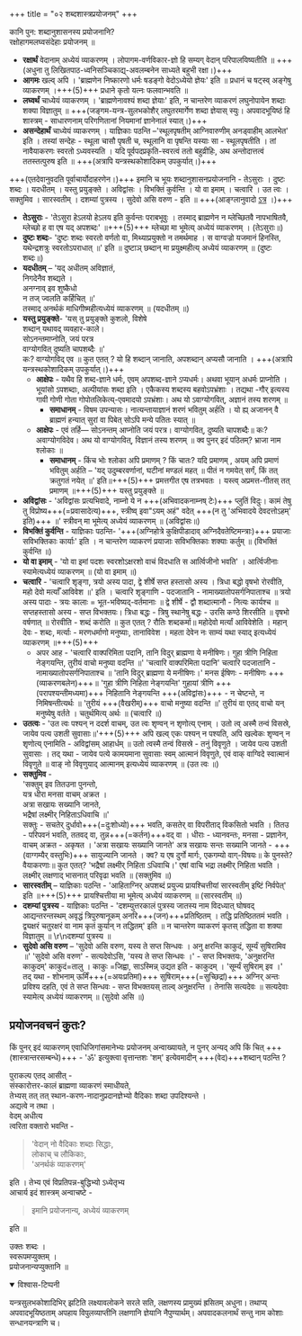 +++
title = "०२ शब्दशास्त्रप्रयोजनम्"
+++

कानि पुन: शब्दानुशासनस्य प्रयोजनानि?  
रक्षोहागमलघ्वसंदेहाः प्रयोजनम् ॥  

- **रक्षार्थं** वेदानाम् अध्येयं व्याकरणम् । लोपागम-वर्णविकार-ज्ञो हि सम्यग् वेदान् परिपालयिष्यतीति ॥ +++(अधुना तु लिखितपाठ-ध्वनिसञ्चिकाद्य्-अवलम्बनेन साध्यते बहुभी रक्षा।)+++  
- **आगमः** खल्व् अपि । 'ब्राह्मणेन निष्कारणो धर्मः षडङ्गो वेदोऽध्येयो ज्ञेयः' इति ॥ प्रधानं च षट्स्व् अङ्गेषु व्याकरणम् ।+++(5)+++ प्रधाने कृतो यत्नः फलवान्भवति ॥
- **लघ्वर्थं** चाध्येयं व्याकरणम् । 'ब्राह्मणेनावश्यं शब्दा ज्ञेयाः' इति, न चान्तरेण व्याकरणं लघुनोपायेन शब्दाः शक्या विज्ञातुम् ॥ +++(जङ्गम-यन्त्र-सुलभकोशैर् लघुतरमार्गेण शब्दा ज्ञेयास् स्युः। अपवादभूयिष्ठं हि शास्त्रम् - साधारणनाम् परिगणितानां नियमानां ज्ञानेनालं स्यात्।)+++
- **असन्देहार्थं** चाध्येयं व्याकरणम् । याज्ञिकाः पठन्ति –'स्थूलपृषतीम् आग्निवारुणीम् अनड्वाहीम् आलभेत' इति । तस्यां सन्देहः - स्थूला चासौ पृषती च, स्थूलानि वा पृषन्ति यस्याः सा - स्थूलपृषतीति । तां नावैयाकरणः स्वरतो ऽध्यवस्यति । यदि पूर्वपदप्रकृति-स्वरत्वं ततो बहुव्रीहिः, अथ अन्तोदात्तत्वं ततस्तत्पुरुष इति ॥ +++(अत्रापि यन्त्रस्थकोशादिकम् उपकुर्यात्।)+++

+++(एतदेवानुवदति पूर्वाचार्योदाहरणेन।)+++ इमानि च भूयः शब्दानुशासनप्रयोजनानि - तेऽसुराः । दुष्टः शब्दः । यदधीतम् । यस्तु प्रयुङ्क्ते । अविद्वांसः । विभक्तिं कुर्वन्ति । यो वा इमाम् । चत्वारि । उत त्वः । सक्तुमिव । सारस्वतीम् । दशम्यां पुत्रस्य । सुदेवो असि वरुण - इति ॥ +++(आङ्ग्लानुवादो [ऽत्र](https://archive.org/details/LecturesOnPatanjalisVyakaranaMahabhashya1/page/n111/mode/2up) ।)+++

- **तेऽसुराः** - 'तेऽसुरा हेऽलयो हेऽलय इति कुर्वन्तः पराबभूवुः । तस्माद् ब्राह्मणेन न म्लेच्छितवै नापभाषितवै, म्लेच्छो ह वा एष यद् अपशब्दः' ॥+++(5)+++ म्लेच्छा मा भूमेत्य् अध्येयं व्याकरणम् । (तेऽसुराः॥)
- **दुष्टः शब्दः**- 'दुष्टः शब्दः स्वरतो वर्णतो वा, मिथ्याप्रयुक्तो न तमर्थमाह । स वाग्वज्रो यजमानं हिनस्ति, यथेन्द्रशत्रुः स्वरतोऽपराधात् ॥' इति ॥ दुष्टाञ् छब्दान् मा प्रयुक्ष्महीत्य् अध्येयं व्याकरणम् ॥ (दुष्टः शब्दः॥)
- **यदधीतम्** – 
  'यद् अधीतम् अविज्ञातं,  
  निगदेनैव शब्द्यते ।  
  अनग्नाव् इव शुष्कैधो  
  न तज् ज्वलति कर्हिचित् ॥'  
  तस्माद् अनर्थकं माधिगीष्महीत्यध्येयं व्याकरणम् ॥ (यदधीतम् ॥)
- **यस्तु प्रयुङ्क्ते**- 
  'यस् तु प्रयुङ्क्ते कुशलो, विशेषे  
  शब्दान् यथावद् व्यवहार-काले।  
  सोऽनन्तमाप्नोति, जयं परत्र  
  वाग्योगवित् दुष्यति चापशब्दैः ॥'  
  कः? वाग्योगविद् एव ॥ कुत एतत् ? यो हि शब्दान् जानाति, अपशब्दान् अप्यसौ जानाति ।  +++(अत्रापि यन्त्रस्थकोशादिकम् उपकुर्यात्।)+++
  - **आक्षेपः** - यथैव हि शब्द-ज्ञाने धर्मः, एवम् अपशब्द-ज्ञाने ऽप्यधर्मः। अथवा भूयान् अधर्मः प्राप्नोति । भूयांसो ऽपशब्दाः, अल्पीयांसः शब्दा इति । एकैकस्य शब्दस्य बहवोऽपभ्रंशाः । तद्यथा -गौर् इत्यस्य गावी गोणी गोता गोपोतलिकेत्य्-एवमादयो ऽपभ्रंशाः। अथ यो ऽवाग्योगवित्, अज्ञानं तस्य शरणम् ॥
    - **समाधानम्** - विषम उपन्यासः। नात्यन्तायाज्ञानं शरणं भवितुम् अर्हति । यो ह्य् अजानन् वै ब्राह्मणं हन्यात् सुरां वा पिबेत् सोऽपि मन्ये पतितः स्यात् ॥
  - **आक्षेपः** - एवं तर्हि— सोऽनन्तम् आप्नोति जयं परत्र। वाग्योगवित्, दुष्यति चापशब्दैः॥ कः? अवाग्योगविदेव। अथ यो वाग्योगवित्, विज्ञानं तस्य शरणम् ॥ क्व पुनर् इदं पठितम्? भ्राजा नाम श्लोकाः ॥
    - **समाधानम्** - किंच भोः श्लोका अपि प्रमाणम् ? किं चातः? यदि प्रमाणम् , अयम् अपि प्रमाणं भवितुम् अर्हति – 'यद् उदुम्बरवर्णानां, घटीनां मण्डलं महत् ॥ पीतं न गमयेत् सर्गं, किं तत् क्रतुगतं नयेत् ॥' इति॥+++(5)+++ प्रमत्तगीत एष तत्रभवतः । यस्त्व् अप्रमत्त-गीतस् तत् प्रमाणम् ॥+++(5)+++ यस्तु प्रयुङ्क्ते ॥
- **अविद्वांसः** - 'अविद्वांसः प्रत्यभिवादे, नाम्नो ये न +++(अभिवादकनाम्नष् टेः)+++ प्लुतिं विदुः। कामं तेषु तु विप्रोष्य+++(=प्रवासादेत्य)+++, स्त्रीष्व् इवा"ऽयम् अहं" वदेत् +++(न तु 'अभिवादये देवदत्तोऽहम्' इति)+++ ॥' स्त्रीवन् मा भूमेत्य् अध्येयं व्याकरणम् ॥ (अविद्वांसः॥)
- **विभक्तिं कुर्वन्ति** - याज्ञिकाः पठन्ति- '+++(अग्निहोत्रे कुक्षिपीडादाव् अग्निदैवतेष्टिमन्त्राः)+++ प्रयाजाः सविभक्तिकाः कार्याः' इति । न चान्तरेण व्याकरणं प्रयाजाः सविभक्तिकाः शक्याः कर्तुम् ॥ (विभक्तिं कुर्वन्ति ॥)
- **यो वा इमाम्** - 
  'यो वा इमां पदशः स्वरशोऽक्षरशो वाचं विदधाति स आर्त्विजीनो भवति' । आर्त्विजीनाः स्यामेत्यध्येयं व्याकरणम् ॥ (यो वा इमाम् ॥)
- **चत्वारि** - 'चत्वारि शृङ्गा, त्रयो अस्य पादा, द्वे शीर्षे सप्त हस्तासो अस्य । त्रिधा बद्धो वृषभो रोरवीति, महो देवो मर्त्याँ आविवेश ॥' इति । चत्वारि शृङ्गाणि - पदजातानि - नामाख्यातोपसर्गनिपाताश्च ॥ त्रयो अस्य पादाः - त्रयः कालाः = भूत-भविष्यद्-वर्तमानाः ॥ द्वे शीर्षे - द्वौ शब्दात्मानौ - नित्यः कार्यश्च ॥ सप्तहस्तासो अस्य - सप्त विभक्तयः। त्रिधा बद्धः - त्रिषु स्थानेषु बद्धः - उरसि कण्ठे शिरसीति ॥ वृषभो वर्षणात् ॥ रोरवीति - शब्दं करोति ॥ कुत एतत् ? रौतिः शब्दकर्मा॥ महोदेवो मर्त्यां आविवेशेति । महान् देवः - शब्दः, मर्त्याः - मरणधर्माणो मनुष्याः, तानाविवेश । महता देवेन नः साम्यं यथा स्याद् इत्यध्येयं व्याकरणम् ॥+++(5)+++
  - अपर आह - 'चत्वारि वाक्परिमिता पदानि, तानि विदुर् ब्राह्मणा ये मनीषिणः। गुहा त्रीणि निहिता नेङ्गयन्ति, तुरीयं वाचो मनुष्या वदन्ति ॥' 'चत्वारि वाक्परिमिता पदानि' चत्वारि पदजातानि - नामाख्यातोपसर्गनिपाताश्च ॥ 'तानि विदुर् ब्राह्मणा ये मनीषिणः।' मनस ईषिणः - मनीषिणः +++(व्याकरणबलेन)+++॥ 'गुहा त्रीणि निहिता नेङ्गयन्ति' गुहायां त्रीणि +++(परापश्यन्तीमध्यमा)+++ निहितानि नेङ्गयन्ति +++(अविद्वांसः)+++ - न चेष्टन्ते, न निमिषन्तीत्यर्थः ॥ 'तुरीयं +++(वैखरीम्)+++ वाचो मनुष्या वदन्ति ॥' तुरीयं वा एतद् वाचो यन् मनुष्येषु वर्तते । चतुर्थमित्य् अर्थः ॥ (चत्वारि ॥)
- **उतत्वः** - 'उत त्वः पश्यन् न ददर्श वाचम्, उत त्वः शृण्वन् न शृणोत्य् एनाम् । उतो त्व् अस्मै तन्वं विसस्रे, जायेव पत्य उशती सुवासाः॥'+++(5)+++ अपि खल्व् एकः पश्यन् न पश्यति, अपि खल्वेकः शृण्वन् न शृणोत्य् एनामिति - अविद्वांसम् आहार्धम् ॥  उतो त्वस्मै तन्वं विसस्रे - तनुं विवृणुते । जायेव पत्य उशती सुवासाः । तद् यथा - जायेव पत्ये कामयमाना सुवासाः स्वम् आत्मानं विवृणुते, एवं वाक् वाग्विदे स्वात्मानं विवृणुते ॥ वाङ् नो विवृणुयाद् आत्मानम् इत्यध्येयं व्याकरणम् ॥ (उत त्वः ॥)
- **सक्तुमिव** -  
  'सक्तुम् इव तितउना पुनन्तो,  
  यत्र धीरा मनसा वाचम् अक्रत ।  
  अत्रा सखायः सख्यानि जानते,  
  भद्रैषां लक्ष्मीर् निहिताऽधिवाचि ॥'  
  सक्तुः - सचतेर् दुर्धावो+++(=दुःशोध्यो)+++ भवति, कसतेर् वा विपरीताद् विकसितो भवति । तितउ - परिपवनं भवति, ततवद् वा, तुन्न+++(=कर्तन)+++वद् वा । धीराः -  ध्यानवन्तः, मनसा -  प्रज्ञानेन, वाचम् अक्रत - अकृषत ।  'अत्रा सखायः सख्यानि जानते' अत्र सखायः सन्तः सख्यानि जानते - +++(वाग्गम्यैर् वस्तुभिः)+++ सायुज्यानि जानते । क्व? य एष दुर्गो मार्गः, एकगम्यो वाग्-विषयः॥ के पुनस्ते? वैयाकरणाः॥ कुत एतत्? 'भद्रैषां लक्ष्मीर् निहिता ऽधिवाचि।' एषां वाचि भद्रा लक्ष्मीर् निहिता भवति । लक्ष्मीर् लक्षणाद् भासनात् परिवृढा भवति ॥ (सक्तुमिव ॥)
- **सारस्वतीम्** – याज्ञिकाः पठन्ति -  'आहिताग्निर् अपशब्दं प्रयुज्य प्रायश्चित्तीयां सारस्वतीम् इष्टिं निर्वपेत्' इति ॥+++(5)+++ प्रायश्चित्तीया मा भूमेत्य् अध्येयं व्याकरणम् ॥ (सारस्वतीम् ॥)
- **दशम्यां पुत्रस्य**  -  याज्ञिकाः पठन्ति - 'दशम्युत्तरकालं पुत्रस्य जातस्य नाम विदध्यात् घोषवद् आद्यन्तरन्तस्थम् अवृद्धं त्रिपुरुषानूकम् अनरि+++(जन)+++प्रतिष्ठितम् । तद्धि प्रतिष्ठिततमं भवति । द्व्यक्षरं चतुरक्षरं वा नाम कृतं कुर्यान् न तद्धितम्' इति ॥ न चान्तरेण व्याकरणं कृतस् तद्धिता वा शक्या विज्ञातुम् ॥ \r\nदशम्यां पुत्रस्य ॥
- **सुदेवो असि वरुण** – 'सुदेवो असि वरुण, यस्य ते सप्त सिन्धवः । अनु क्षरन्ति काकुदं, सूर्म्यं सुषिरामिव ॥' 'सुदेवो असि वरुण' - सत्यदेवोऽसि, 'यस्य ते सप्त सिन्धवः ।' - सप्त विभक्तयः, 'अनुक्षरन्ति काकुदम्' काकुदं=तालु । काकुः =जिह्वा, साऽस्मिन्न् उद्यत इति -  काकुदम् । 'सूर्म्यं सुषिराम् इव ।' तद् यथा - शोभनाम् ऊर्मिं+++(=अयःप्रतिमां)+++ सुषिराम्+++(=सुच्छिद्रां)+++ अग्निर् अन्तः प्रविश्य दहति, एवं ते सप्त सिन्धवः -  सप्त विभक्तयस् ताल्व् अनुक्षरन्ति । तेनासि सत्यदेवः ॥ सत्यदेवाः स्यामेत्य् अध्येयं व्याकरणम् ॥ (सुदेवो असि ॥)

## प्रयोजनवचनं कुतः?
किं पुनर् इदं व्याकरणम् एवाधिजिगांसमानेभ्यः प्रयोजनम् अन्वाख्यायते, न पुनर् अन्यद् अपि किं चित् +++(शास्त्रान्तरसम्बन्धे)+++ - 'ॐ' इत्युक्त्वा वृत्तान्तशः 'शम्' इत्येवमादीन् +++(वेद)+++शब्दान् पठन्ति ?

पुराकल्प एतद् आसीत् -  
संस्कारोत्तर-कालं ब्राह्मणा व्याकरणं स्माधीयते,  
तेभ्यस् तत् तत् स्थान-करण-नादानुप्रदानज्ञेभ्यो वैदिकाः शब्दा उपदिश्यन्ते ।  
अद्यत्वे न तथा ।  
वेदम् अधीत्य  
त्वरिता वक्तारो भवन्ति -  

> 'वेदान् नो वैदिकाः शब्दाः सिद्धाः,  
लोकाच् च लौकिकाः,  
'अनर्थकं व्याकरणम्' 

इति । तेभ्य एवं विप्रतिपन्न-बुद्धिभ्यो ऽध्येतृभ्य  
आचार्य इदं शास्त्रम् अन्वाचष्टे -   

> इमानि प्रयोजनान्य्, अध्येयं व्याकरणम् 

इति ॥

उक्तः शब्दः ।  
स्वरूपमप्युक्तम् ।  
प्रयोजनान्यप्युक्तानि ॥

<details open><summary>विश्वास-टिप्पनी</summary>

यन्त्रसुलभकोशादिभिर् झटिति लक्ष्यावलोकने सरले सति, लक्षणस्य प्रामुख्यं ह्रसितम् अधुना। तथाप्य् अपवादभूयिष्ठताम् अपहाय विपुलव्याप्तीनि लक्षणानि ज्ञेयानि नैपुण्यार्थम्। अपवादकलनार्थं सन्तु नाम कोशाः सन्धानयन्त्राणि च।
</details>

